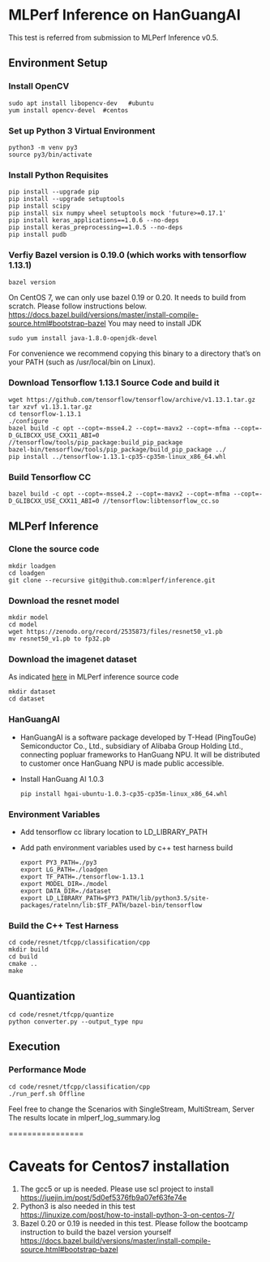 # MLPerf Inference on HanGuangAI 
This test is referred from submission to MLPerf Inference v0.5. 

## Environment Setup

### Install OpenCV
   ```
   sudo apt install libopencv-dev   #ubuntu
   yum install opencv-devel  #centos
   ```   
### Set up Python 3 Virtual Environment
   ```
   python3 -m venv py3
   source py3/bin/activate
   ```
   
### Install Python Requisites
   ```
   pip install --upgrade pip
   pip install --upgrade setuptools
   pip install scipy
   pip install six numpy wheel setuptools mock 'future>=0.17.1'
   pip install keras_applications==1.0.6 --no-deps
   pip install keras_preprocessing==1.0.5 --no-deps
   pip install pudb  
   ```

### Verfiy Bazel version is 0.19.0 (which works with tensorflow 1.13.1)

   ``` 
   bazel version
   ```
On CentOS 7, we can only use bazel 0.19 or 0.20. It needs to build from scratch. Please follow instructions below. https://docs.bazel.build/versions/master/install-compile-source.html#bootstrap-bazel
You may need to install JDK 
   ```
   sudo yum install java-1.8.0-openjdk-devel
   ```
For convenience we recommend copying this binary to a directory that’s on your PATH (such as /usr/local/bin on Linux).
### Download Tensorflow 1.13.1 Source Code and build it
   ``` 
   wget https://github.com/tensorflow/tensorflow/archive/v1.13.1.tar.gz
   tar xzvf v1.13.1.tar.gz
   cd tensorflow-1.13.1
   ./configure
   bazel build -c opt --copt=-msse4.2 --copt=-mavx2 --copt=-mfma --copt=-D_GLIBCXX_USE_CXX11_ABI=0 //tensorflow/tools/pip_package:build_pip_package
   bazel-bin/tensorflow/tools/pip_package/build_pip_package ../
   pip install ../tensorflow-1.13.1-cp35-cp35m-linux_x86_64.whl
   ```

### Build Tensorflow CC

   ``` 
   bazel build -c opt --copt=-msse4.2 --copt=-mavx2 --copt=-mfma --copt=-D_GLIBCXX_USE_CXX11_ABI=0 //tensorflow:libtensorflow_cc.so
   ```

## MLPerf Inference

### Clone the source code

   ``` 
   mkdir loadgen
   cd loadgen
   git clone --recursive git@github.com:mlperf/inference.git 
   ```
### Download the resnet model
  ```
  mkdir model
  cd model
  wget https://zenodo.org/record/2535873/files/resnet50_v1.pb
  mv resnet50_v1.pb to fp32.pb
  ```
### Download the imagenet dataset

As indicated [here](https://github.com/mlperf/inference/tree/master/v0.5/classification_and_detection#datasets) in MLPerf inference source code 
  ```
  mkdir dataset
  cd dataset
  ```
### HanGuangAI

* HanGuangAI is a software package developed by T-Head (PingTouGe) Semiconductor Co., Ltd., subsidiary of Alibaba Group Holding Ltd., connecting popluar frameworks to HanGuang NPU. It will be distributed to customer once HanGuang NPU is made public accessible. 
* Install HanGuang AI 1.0.3
  
    ``` 
    pip install hgai-ubuntu-1.0.3-cp35-cp35m-linux_x86_64.whl
    ```

### Environment Variables
* Add tensorflow cc library location to LD_LIBRARY_PATH
* Add path environment variables used by c++ test harness build

    ``` 
    export PY3_PATH=./py3
    export LG_PATH=./loadgen
    export TF_PATH=./tensorflow-1.13.1
    export MODEL_DIR=./model
    export DATA_DIR=./dataset
    export LD_LIBRARY_PATH=$PY3_PATH/lib/python3.5/site-packages/ratelnn/lib:$TF_PATH/bazel-bin/tensorflow
    ```

### Build the C++ Test Harness
   
    cd code/resnet/tfcpp/classification/cpp
    mkdir build
    cd build
    cmake ..
    make
   

## Quantization
   ```
   cd code/resnet/tfcpp/quantize
   python converter.py --output_type npu
   ```  
    
## Execution
   
### Performance Mode

   ``` 
   cd code/resnet/tfcpp/classification/cpp
   ./run_perf.sh Offline
   ```

Feel free to change the Scenarios with SingleStream, MultiStream, Server
The results locate in mlperf_log_summary.log





================
# Caveats for Centos7 installation
1. The gcc5 or up is needed. Please use scl project to install  
https://juejin.im/post/5d0ef5376fb9a07ef63fe74e  
2. Python3 is also needed in this test  
https://linuxize.com/post/how-to-install-python-3-on-centos-7/  
3. Bazel 0.20 or 0.19 is needed in this test. Please follow the bootcamp instruction to build the bazel version yourself  
https://docs.bazel.build/versions/master/install-compile-source.html#bootstrap-bazel  
